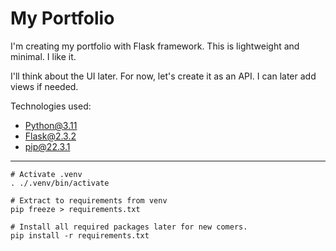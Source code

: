 # My Portfolio

I'm creating my portfolio with Flask framework. This is lightweight and minimal. I like it.

I'll think about the UI later. For now, let's create it as an API. I can later add views if needed.

Technologies used:
- Python@3.11
- Flask@2.3.2
- pip@22.3.1
----
```
# Activate .venv
. ./.venv/bin/activate

# Extract to requirements from venv
pip freeze > requirements.txt

# Install all required packages later for new comers.
pip install -r requirements.txt
```
